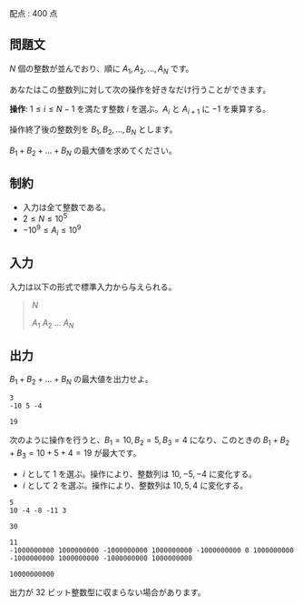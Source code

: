 配点 : $400$ 点

## 問題文

$N$ 個の整数が並んでおり、順に $A_1, A_2, ..., A_N$ です。

あなたはこの整数列に対して次の操作を好きなだけ行うことができます。

**操作**: $1 \leq i \leq N-1$ を満たす整数 $i$ を選ぶ。$A_i$ と $A_{i+1}$ に $-1$ を乗算する。

操作終了後の整数列を $B_1, B_2, ..., B_N$ とします。

$B_1 + B_2 + ... + B_N$ の最大値を求めてください。

## 制約

- 入力は全て整数である。
- $2 \leq N \leq 10^5$
- $-10^9 \leq A_i \leq 10^9$

## 入力

入力は以下の形式で標準入力から与えられる。

> $N$
> 
> $A_1$ $A_2$ $...$ $A_N$

## 出力

$B_1 + B_2 + ... + B_N$ の最大値を出力せよ。

```input1
3
-10 5 -4
```

```output1
19
```

次のように操作を行うと、$B_1 = 10, B_2 = 5, B_3 = 4$ になり、このときの $B_1 + B_2 + B_3 = 10 + 5 + 4 = 19$ が最大です。

- $i$ として $1$ を選ぶ。操作により、整数列は $10, -5, -4$ に変化する。
- $i$ として $2$ を選ぶ。操作により、整数列は $10, 5, 4$ に変化する。

```input2
5
10 -4 -8 -11 3
```

```output2
30
```

```input3
11
-1000000000 1000000000 -1000000000 1000000000 -1000000000 0 1000000000 -1000000000 1000000000 -1000000000 1000000000
```

```output3
10000000000
```

出力が $32$ ビット整数型に収まらない場合があります。